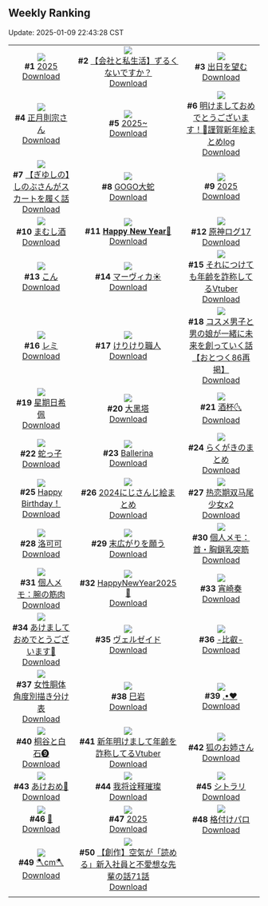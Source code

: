 ## Weekly Ranking
Update: 2025-01-09 22:43:28 CST

|      |      |      |
| :----: | :----: | :----: |
| ![](https://i.pixiv.re/c/240x480/img-master/img/2025/01/03/00/00/02/125838053_p0_master1200.jpg)<br>**#1** [2025](https://www.pixiv.net/artworks/125838053)<br>[Download](https://i.pixiv.re/img-original/img/2025/01/03/00/00/02/125838053_p0.jpg) | ![](https://i.pixiv.re/c/240x480/img-master/img/2025/01/03/12/00/15/125851300_p0_master1200.jpg)<br>**#2** [【会社と私生活】ずるくないですか？](https://www.pixiv.net/artworks/125851300)<br>[Download](https://i.pixiv.re/img-original/img/2025/01/03/12/00/15/125851300_p0.jpg) | ![](https://i.pixiv.re/c/240x480/img-master/img/2025/01/04/00/00/09/125872428_p0_master1200.jpg)<br>**#3** [出日を望む](https://www.pixiv.net/artworks/125872428)<br>[Download](https://i.pixiv.re/img-original/img/2025/01/04/00/00/09/125872428_p0.png) |
| ![](https://i.pixiv.re/c/240x480/img-master/img/2025/01/02/00/00/24/125804324_p0_master1200.jpg)<br>**#4** [正月則宗さん](https://www.pixiv.net/artworks/125804324)<br>[Download](https://i.pixiv.re/img-original/img/2025/01/02/00/00/24/125804324_p0.jpg) | ![](https://i.pixiv.re/c/240x480/img-master/img/2025/01/03/00/00/23/125838182_p0_master1200.jpg)<br>**#5** [2025~](https://www.pixiv.net/artworks/125838182)<br>[Download](https://i.pixiv.re/img-original/img/2025/01/03/00/00/23/125838182_p0.jpg) | ![](https://i.pixiv.re/c/240x480/img-master/img/2025/01/04/13/58/59/125888319_p0_master1200.jpg)<br>**#6** [明けましておめでとうございます！🎍謹賀新年絵まとめlog](https://www.pixiv.net/artworks/125888319)<br>[Download](https://i.pixiv.re/img-original/img/2025/01/04/13/58/59/125888319_p0.png) |
| ![](https://i.pixiv.re/c/240x480/img-master/img/2025/01/03/00/00/09/125838103_p0_master1200.jpg)<br>**#7** [【ぎゆしの】しのぶさんがスカートを履く話](https://www.pixiv.net/artworks/125838103)<br>[Download](https://i.pixiv.re/img-original/img/2025/01/03/00/00/09/125838103_p0.png) | ![](https://i.pixiv.re/c/240x480/img-master/img/2025/01/02/07/30/01/125812888_p0_master1200.jpg)<br>**#8** [GOGO大蛇](https://www.pixiv.net/artworks/125812888)<br>[Download](https://i.pixiv.re/img-original/img/2025/01/02/07/30/01/125812888_p0.jpg) | ![](https://i.pixiv.re/c/240x480/img-master/img/2025/01/02/00/00/26/125804335_p0_master1200.jpg)<br>**#9** [2025](https://www.pixiv.net/artworks/125804335)<br>[Download](https://i.pixiv.re/img-original/img/2025/01/02/00/00/26/125804335_p0.png) |
| ![](https://i.pixiv.re/c/240x480/img-master/img/2025/01/04/07/30/01/125880896_p0_master1200.jpg)<br>**#10** [まむし酒](https://www.pixiv.net/artworks/125880896)<br>[Download](https://i.pixiv.re/img-original/img/2025/01/04/07/30/01/125880896_p0.jpg) | ![](https://i.pixiv.re/c/240x480/img-master/img/2025/01/02/00/47/51/125806364_p0_master1200.jpg)<br>**#11** [𝐇𝐚𝐩𝐩𝐲 𝐍𝐞𝐰 𝐘𝐞𝐚𝐫🐍](https://www.pixiv.net/artworks/125806364)<br>[Download](https://i.pixiv.re/img-original/img/2025/01/02/00/47/51/125806364_p0.jpg) | ![](https://i.pixiv.re/c/240x480/img-master/img/2025/01/04/14/17/15/125888723_p0_master1200.jpg)<br>**#12** [原神ログ17](https://www.pixiv.net/artworks/125888723)<br>[Download](https://i.pixiv.re/img-original/img/2025/01/04/14/17/15/125888723_p0.jpg) |
| ![](https://i.pixiv.re/c/240x480/img-master/img/2025/01/04/23/28/39/125905706_p0_master1200.jpg)<br>**#13** [こん](https://www.pixiv.net/artworks/125905706)<br>[Download](https://i.pixiv.re/img-original/img/2025/01/04/23/28/39/125905706_p0.jpg) | ![](https://i.pixiv.re/c/240x480/img-master/img/2025/01/02/01/04/49/125806878_p0_master1200.jpg)<br>**#14** [マーヴィカ☀](https://www.pixiv.net/artworks/125806878)<br>[Download](https://i.pixiv.re/img-original/img/2025/01/02/01/04/49/125806878_p0.jpg) | ![](https://i.pixiv.re/c/240x480/img-master/img/2025/01/03/21/04/49/125865924_p0_master1200.jpg)<br>**#15** [それにつけても年齢を詐称してるVtuber](https://www.pixiv.net/artworks/125865924)<br>[Download](https://i.pixiv.re/img-original/img/2025/01/03/21/04/49/125865924_p0.jpg) |
| ![](https://i.pixiv.re/c/240x480/img-master/img/2025/01/03/16/39/02/125857655_p0_master1200.jpg)<br>**#16** [レミ](https://www.pixiv.net/artworks/125857655)<br>[Download](https://i.pixiv.re/img-original/img/2025/01/03/16/39/02/125857655_p0.jpg) | ![](https://i.pixiv.re/c/240x480/img-master/img/2025/01/03/20/30/01/125864645_p0_master1200.jpg)<br>**#17** [けりけり職人](https://www.pixiv.net/artworks/125864645)<br>[Download](https://i.pixiv.re/img-original/img/2025/01/03/20/30/01/125864645_p0.png) | ![](https://i.pixiv.re/c/240x480/img-master/img/2025/01/03/12/00/52/125851355_p0_master1200.jpg)<br>**#18** [コスメ男子と男の娘が一緒に未来を創っていく話【おとつく86再掲】](https://www.pixiv.net/artworks/125851355)<br>[Download](https://i.pixiv.re/img-original/img/2025/01/03/12/00/52/125851355_p0.jpg) |
| ![](https://i.pixiv.re/c/240x480/img-master/img/2025/01/03/12/36/15/125852154_p0_master1200.jpg)<br>**#19** [星期日希佩](https://www.pixiv.net/artworks/125852154)<br>[Download](https://i.pixiv.re/img-original/img/2025/01/03/12/36/15/125852154_p0.jpg) | ![](https://i.pixiv.re/c/240x480/img-master/img/2025/01/03/00/00/13/125838128_p0_master1200.jpg)<br>**#20** [大黑塔](https://www.pixiv.net/artworks/125838128)<br>[Download](https://i.pixiv.re/img-original/img/2025/01/03/00/00/13/125838128_p0.jpg) | ![](https://i.pixiv.re/c/240x480/img-master/img/2025/01/02/03/37/02/125809885_p0_master1200.jpg)<br>**#21** [酒杯🌜](https://www.pixiv.net/artworks/125809885)<br>[Download](https://i.pixiv.re/img-original/img/2025/01/02/03/37/02/125809885_p0.jpg) |
| ![](https://i.pixiv.re/c/240x480/img-master/img/2025/01/02/00/22/43/125805537_p0_master1200.jpg)<br>**#22** [蛇っ子](https://www.pixiv.net/artworks/125805537)<br>[Download](https://i.pixiv.re/img-original/img/2025/01/02/00/22/43/125805537_p0.jpg) | ![](https://i.pixiv.re/c/240x480/img-master/img/2025/01/03/00/05/57/125838670_p0_master1200.jpg)<br>**#23** [Ballerina](https://www.pixiv.net/artworks/125838670)<br>[Download](https://i.pixiv.re/img-original/img/2025/01/03/00/05/57/125838670_p0.png) | ![](https://i.pixiv.re/c/240x480/img-master/img/2025/01/03/22/47/13/125869615_p0_master1200.jpg)<br>**#24** [らくがきのまとめ](https://www.pixiv.net/artworks/125869615)<br>[Download](https://i.pixiv.re/img-original/img/2025/01/03/22/47/13/125869615_p0.png) |
| ![](https://i.pixiv.re/c/240x480/img-master/img/2025/01/03/01/27/12/125841254_p0_master1200.jpg)<br>**#25** [Happy Birthday！](https://www.pixiv.net/artworks/125841254)<br>[Download](https://i.pixiv.re/img-original/img/2025/01/03/01/27/12/125841254_p0.jpg) | ![](https://i.pixiv.re/c/240x480/img-master/img/2025/01/03/16/57/15/125858095_p0_master1200.jpg)<br>**#26** [2024にじさんじ絵まとめ](https://www.pixiv.net/artworks/125858095)<br>[Download](https://i.pixiv.re/img-original/img/2025/01/03/16/57/15/125858095_p0.jpg) | ![](https://i.pixiv.re/c/240x480/img-master/img/2025/01/03/15/35/27/125856104_p0_master1200.jpg)<br>**#27** [热恋期双马尾少女x2](https://www.pixiv.net/artworks/125856104)<br>[Download](https://i.pixiv.re/img-original/img/2025/01/03/15/35/27/125856104_p0.jpg) |
| ![](https://i.pixiv.re/c/240x480/img-master/img/2025/01/03/17/44/51/125859477_p0_master1200.jpg)<br>**#28** [洛可可](https://www.pixiv.net/artworks/125859477)<br>[Download](https://i.pixiv.re/img-original/img/2025/01/03/17/44/51/125859477_p0.jpg) | ![](https://i.pixiv.re/c/240x480/img-master/img/2025/01/03/20/36/28/125864869_p0_master1200.jpg)<br>**#29** [末広がりを願う](https://www.pixiv.net/artworks/125864869)<br>[Download](https://i.pixiv.re/img-original/img/2025/01/03/20/36/28/125864869_p0.png) | ![](https://i.pixiv.re/c/240x480/img-master/img/2025/01/02/06/00/07/125811748_p0_master1200.jpg)<br>**#30** [個人メモ：首・胸鎖乳突筋](https://www.pixiv.net/artworks/125811748)<br>[Download](https://i.pixiv.re/img-original/img/2025/01/02/06/00/07/125811748_p0.jpg) |
| ![](https://i.pixiv.re/c/240x480/img-master/img/2025/01/04/06/00/11/125879874_p0_master1200.jpg)<br>**#31** [個人メモ：腕の筋肉](https://www.pixiv.net/artworks/125879874)<br>[Download](https://i.pixiv.re/img-original/img/2025/01/04/06/00/11/125879874_p0.jpg) | ![](https://i.pixiv.re/c/240x480/img-master/img/2025/01/02/12/30/01/125818377_p0_master1200.jpg)<br>**#32** [HappyΝewYear2025🐍](https://www.pixiv.net/artworks/125818377)<br>[Download](https://i.pixiv.re/img-original/img/2025/01/02/12/30/01/125818377_p0.png) | ![](https://i.pixiv.re/c/240x480/img-master/img/2025/01/03/18/31/29/125861021_p0_master1200.jpg)<br>**#33** [宵崎奏](https://www.pixiv.net/artworks/125861021)<br>[Download](https://i.pixiv.re/img-original/img/2025/01/03/18/31/29/125861021_p0.jpg) |
| ![](https://i.pixiv.re/c/240x480/img-master/img/2025/01/03/07/00/08/125846106_p0_master1200.jpg)<br>**#34** [あけましておめでとうございます🐍](https://www.pixiv.net/artworks/125846106)<br>[Download](https://i.pixiv.re/img-original/img/2025/01/03/07/00/08/125846106_p0.jpg) | ![](https://i.pixiv.re/c/240x480/img-master/img/2025/01/02/12/32/47/125818462_p0_master1200.jpg)<br>**#35** [ヴェルゼイド](https://www.pixiv.net/artworks/125818462)<br>[Download](https://i.pixiv.re/img-original/img/2025/01/02/12/32/47/125818462_p0.png) | ![](https://i.pixiv.re/c/240x480/img-master/img/2025/01/02/12/47/03/125818760_p0_master1200.jpg)<br>**#36** [-比叡-](https://www.pixiv.net/artworks/125818760)<br>[Download](https://i.pixiv.re/img-original/img/2025/01/02/12/47/03/125818760_p0.jpg) |
| ![](https://i.pixiv.re/c/240x480/img-master/img/2025/01/03/00/00/19/125838152_p0_master1200.jpg)<br>**#37** [女性胴体 角度別描き分け表](https://www.pixiv.net/artworks/125838152)<br>[Download](https://i.pixiv.re/img-original/img/2025/01/03/00/00/19/125838152_p0.jpg) | ![](https://i.pixiv.re/c/240x480/img-master/img/2025/01/03/07/01/17/125846142_p0_master1200.jpg)<br>**#38** [巳岩](https://www.pixiv.net/artworks/125846142)<br>[Download](https://i.pixiv.re/img-original/img/2025/01/03/07/01/17/125846142_p0.jpg) | ![](https://i.pixiv.re/c/240x480/img-master/img/2025/01/04/00/00/27/125872535_p0_master1200.jpg)<br>**#39** [.•♥](https://www.pixiv.net/artworks/125872535)<br>[Download](https://i.pixiv.re/img-original/img/2025/01/04/00/00/27/125872535_p0.jpg) |
| ![](https://i.pixiv.re/c/240x480/img-master/img/2025/01/04/00/41/25/125874416_p0_master1200.jpg)<br>**#40** [桐谷と白石❾](https://www.pixiv.net/artworks/125874416)<br>[Download](https://i.pixiv.re/img-original/img/2025/01/04/00/41/25/125874416_p0.png) | ![](https://i.pixiv.re/c/240x480/img-master/img/2025/01/02/21/35/37/125832903_p0_master1200.jpg)<br>**#41** [新年明けまして年齢を詐称してるVtuber](https://www.pixiv.net/artworks/125832903)<br>[Download](https://i.pixiv.re/img-original/img/2025/01/02/21/35/37/125832903_p0.png) | ![](https://i.pixiv.re/c/240x480/img-master/img/2025/01/02/00/11/41/125805109_p0_master1200.jpg)<br>**#42** [狐のお姉さん](https://www.pixiv.net/artworks/125805109)<br>[Download](https://i.pixiv.re/img-original/img/2025/01/02/00/11/41/125805109_p0.png) |
| ![](https://i.pixiv.re/c/240x480/img-master/img/2025/01/02/11/43/19/125817252_p0_master1200.jpg)<br>**#43** [あけおめ🌸](https://www.pixiv.net/artworks/125817252)<br>[Download](https://i.pixiv.re/img-original/img/2025/01/02/11/43/19/125817252_p0.jpg) | ![](https://i.pixiv.re/c/240x480/img-master/img/2025/01/02/17/15/49/125824816_p0_master1200.jpg)<br>**#44** [我将诠释璀璨](https://www.pixiv.net/artworks/125824816)<br>[Download](https://i.pixiv.re/img-original/img/2025/01/02/17/15/49/125824816_p0.jpg) | ![](https://i.pixiv.re/c/240x480/img-master/img/2025/01/02/01/04/45/125806875_p0_master1200.jpg)<br>**#45** [シトラリ](https://www.pixiv.net/artworks/125806875)<br>[Download](https://i.pixiv.re/img-original/img/2025/01/02/01/04/45/125806875_p0.jpg) |
| ![](https://i.pixiv.re/c/240x480/img-master/img/2025/01/02/00/01/18/125804473_p0_master1200.jpg)<br>**#46** [🌟](https://www.pixiv.net/artworks/125804473)<br>[Download](https://i.pixiv.re/img-original/img/2025/01/02/00/01/18/125804473_p0.png) | ![](https://i.pixiv.re/c/240x480/img-master/img/2025/01/02/18/20/34/125826693_p0_master1200.jpg)<br>**#47** [2025](https://www.pixiv.net/artworks/125826693)<br>[Download](https://i.pixiv.re/img-original/img/2025/01/02/18/20/34/125826693_p0.jpg) | ![](https://i.pixiv.re/c/240x480/img-master/img/2025/01/03/22/26/50/125868858_p0_master1200.jpg)<br>**#48** [格付けパロ](https://www.pixiv.net/artworks/125868858)<br>[Download](https://i.pixiv.re/img-original/img/2025/01/03/22/26/50/125868858_p0.jpg) |
| ![](https://i.pixiv.re/c/240x480/img-master/img/2025/01/03/20/51/37/125865331_p0_master1200.jpg)<br>**#49** [🪓cm🪓](https://www.pixiv.net/artworks/125865331)<br>[Download](https://i.pixiv.re/img-original/img/2025/01/03/20/51/37/125865331_p0.png) | ![](https://i.pixiv.re/c/240x480/img-master/img/2025/01/02/18/07/23/125826343_p0_master1200.jpg)<br>**#50** [【創作】空気が「読める」新入社員と不愛想な先輩の話71話](https://www.pixiv.net/artworks/125826343)<br>[Download](https://i.pixiv.re/img-original/img/2025/01/02/18/07/23/125826343_p0.jpg) |
|      |
